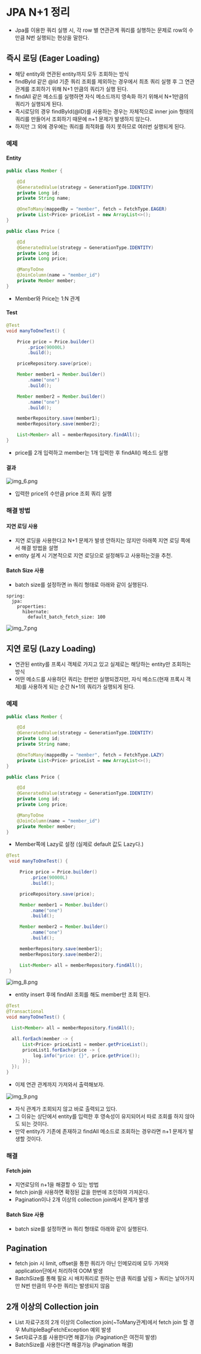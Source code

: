# JPA N+1 정리
- Jpa를 이용한 쿼리 실행 시, 각 row 별 연관관계 쿼리를 실행하는 문제로 row의 수만큼 N번 실행되는 현상을 말한다.

## 즉시 로딩 (Eager Loading)
- 해당 entity와 연관된 entity까지 모두 조회하는 방식
- findById 같은 @Id 기준 쿼리 조회를 제외하는 경우에서 최초 쿼리 실행 후 그 연관관계를 조회하기 위해 N+1 만큼의 쿼리가 실행 된다. 
- findAll 같은 메소드를 실행하면 자식 메소드까지 영속화 하기 위해서 N+1만큼의 쿼리가 실행되게 된다.
- 즉시로딩의 경우 findById(@ID)를 사용하는 경우는 자체적으로 inner join 형태의 쿼리를 만들어서 조회하기 때문에 n+1 문제가 발생하지 않는다.
- 하지만 그 외에 경우에는 쿼리를 최적화를 하지 못하므로 여러번 실행되게 된다.

### 예제
#### Entity
```java
public class Member {

    @Id
    @GeneratedValue(strategy = GenerationType.IDENTITY)
    private Long id;
    private String name;

    @OneToMany(mappedBy = "member", fetch = FetchType.EAGER)
    private List<Price> priceList = new ArrayList<>();
}
```
```java
public class Price {

    @Id
    @GeneratedValue(strategy = GenerationType.IDENTITY)
    private Long id;
    private Long price;

    @ManyToOne
    @JoinColumn(name = "member_id")
    private Member member;
}
```
- Member와 Price는 1:N 관계

#### Test
```java
@Test
void manyToOneTest() {

    Price price = Price.builder()
        .price(90000L)
        .build();

    priceRepository.save(price);

    Member member1 = Member.builder()
        .name("one")
        .build();

    Member member2 = Member.builder()
        .name("one")
        .build();

    memberRepository.save(member1);
    memberRepository.save(member2);

    List<Member> all = memberRepository.findAll();
}
```
- price를 2개 입력하고 member는 1개 입력한 후 findAll() 메소드 실행

#### 결과
![img_6.png](img_6.png)

- 입력한 price의 수만큼 price 조회 쿼리 실행

### 해결 방법
#### 지연 로딩 사용
- 지연 로딩을 사용한다고 N+1 문제가 발생 안하지는 않지만 아래쪽 지연 로딩 쪽에서 해결 방법을 설명
- entity 설계 시 기본적으로 지연 로딩으로 설정해두고 사용하는것을 추천.
#### Batch Size 사용
- batch size를 설정하면 in 쿼리 형태로 아래와 같이 실행된다.

```
spring:
  jpa:
    properties:
      hibernate:
        default_batch_fetch_size: 100
```
![img_7.png](img_7.png)
  
## 지연 로딩 (Lazy Loading)
- 연관된 entity를 프록시 객체로 가지고 있고 실제로는 해당하는 entity만 조회하는 방식
- 어떤 메소드를 사용하던 쿼리는 한번만 실행되겠지만, 자식 메소드(현재 프록시 객체)를 사용하게 되는 순간 N+1의 쿼리가 실행되게 된다.

### 예제
```java
public class Member {

    @Id
    @GeneratedValue(strategy = GenerationType.IDENTITY)
    private Long id;
    private String name;

    @OneToMany(mappedBy = "member", fetch = FetchType.LAZY)
    private List<Price> priceList = new ArrayList<>();
}
```
```java
public class Price {

    @Id
    @GeneratedValue(strategy = GenerationType.IDENTITY)
    private Long id;
    private Long price;

    @ManyToOne
    @JoinColumn(name = "member_id")
    private Member member;
}
```
- Member쪽에 Lazy로 설정 (실제로 default 값도 Lazy다.)

```java
@Test
 void manyToOneTest() {

     Price price = Price.builder()
         .price(90000L)
         .build();

     priceRepository.save(price);

     Member member1 = Member.builder()
         .name("one")
         .build();

     Member member2 = Member.builder()
         .name("one")
         .build();

     memberRepository.save(member1);
     memberRepository.save(member2);

     List<Member> all = memberRepository.findAll();
 }
```

![img_8.png](img_8.png)

- entity insert 후에 findAll 조회를 해도 member만 조회 된다.

```java
@Test
@Transactional
void manyToOneTest() {

  List<Member> all = memberRepository.findAll();

  all.forEach(member -> {
      List<Price> priceList1 = member.getPriceList();
      priceList1.forEach(price -> {
          log.info("price: {}", price.getPrice());
      });
  });
}
```
- 이제 연관 관계까지 가져와서 출력해보자.

![img_9.png](img_9.png)

- 자식 관계가 조회되지 않고 바로 출력되고 있다.
- 그 이유는 상단에서 entity를 입력한 후 영속성이 유지되어서 따로 조회를 하지 않아도 되는 것이다.
- 만약 entity가 기존에 존재하고 findAll 메소드로 조회하는 경우라면 n+1 문제가 발생할 것이다.

### 해결
#### Fetch join
- 지연로딩의 n+1을 해결할 수 있는 방법
- fetch join을 사용하면 확정된 값을 한번에 조인하여 가져온다.
- Pagination이나 2개 이상의 collection join에서 문제가 발생 
#### Batch Size 사용
   - batch size를 설정하면 in 쿼리 형태로 아래와 같이 실행된다.

## Pagination
- fetch join 시 limit, offset을 통한 쿼리가 아닌 인메모리에 모두 가져와 application단에서 처리하여 OOM 발생
- BatchSize를 통해 필요 시 배치쿼리로 원하는 만큼 쿼리를 날림 > 쿼리는 날아가지만 N번 만큼의 무수한 쿼리는 발생되지 않음

## 2개 이상의 Collection join
- List 자료구조의 2개 이상의 Collection join(~ToMany관계)에서 fetch join 할 경우 MultipleBagFetchException 예외 발생
- Set자료구조를 사용한다면 해결가능 (Pagination은 여전히 발생)
- BatchSize를 사용한다면 해결가능 (Pagination 해결)
